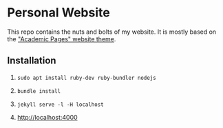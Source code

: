 # Personal Website

This repo contains the nuts and bolts of my website. It is mostly based on the ["Academic Pages" website theme](https://github.com/academicpages/academicpages.github.io).

## Installation

1. `sudo apt install ruby-dev ruby-bundler nodejs`

2. `bundle install`

3. `jekyll serve -l -H localhost`

4. [http://localhost:4000](http://localhost:4000)
